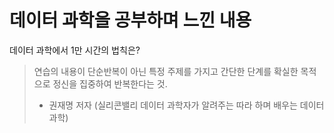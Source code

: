 # 데이터 과학을 공부하며 느낀 내용

데이터 과학에서 1만 시간의 법칙은?
> 연습의 내용이 단순반복이 아닌 특정 주제를 가지고 간단한 단계를 확실한 목적으로 정신을 집중하여 반복한다는 것.
> - 권재명 저자 (실리콘밸리 데이터 과학자가 알려주는 따라 하며 배우는 데이터 과학)
